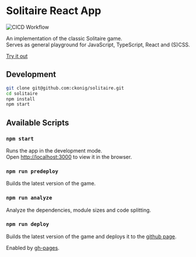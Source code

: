 # Solitaire React App

![CICD Workflow](https://github.com/ckonig/solitaire/workflows/CI/badge.svg?branch=master)

An implementation of the classic Solitaire game.\
Serves as general playground for JavaScript, TypeScript, React and (S)CSS.

[Try it out](https://ckonig.github.io/solitaire)

## Development

```bash
git clone git@github.com:ckonig/solitaire.git
cd solitaire
npm install
npm start
```

## Available Scripts

### `npm start`

Runs the app in the development mode.\
Open [http://localhost:3000](http://localhost:3000) to view it in the browser.

### `npm run predeploy`

Builds the latest version of the game.

### `npm run analyze`

Analyze the dependencies, module sizes and code splitting.

### `npm run deploy`

Builds the latest version of the game and deploys it to the [github page](https://ckonig.github.io/solitaire/).

Enabled by [gh-pages](https://www.npmjs.com/package/gh-pages).
